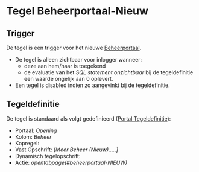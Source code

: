 # Tegel Beheerportaal-Nieuw

## Trigger

De tegel is een trigger voor het nieuwe [Beheerportaal](/probleemoplossing/portalen_en_moduleschermen/beheerportaal_nieuw/README.md).

  * De tegel is alleen zichtbaar voor inlogger wanneer:
    * deze aan hem/haar is toegekend
    * de evaluatie van het *SQL statement onzichtbaar* bij de tegeldefinitie een waarde ongelijk aan 0 oplevert.
  * Een tegel is disabled indien zo aangevinkt bij de tegeldefinitie.

## Tegeldefinitie

De tegel is standaard als volgt gedefinieerd ([Portal Tegeldefinitie](/instellen_inrichten/portaldefinitie/portal_tegel.md)):

  * Portaal: *Opening*
  * Kolom: *Beheer*
  * Kopregel:
  * Vast Opschrift: *[Meer Beheer (Nieuw)…..]*
  * Dynamisch tegelopschrift:
  * Actie: *opentabpage(#beheerportaal-NIEUW)*

